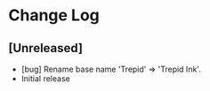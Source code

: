 # Change Log

## [Unreleased]

- [bug] Rename base name 'Trepid' => 'Trepid Ink'.
- Initial release
